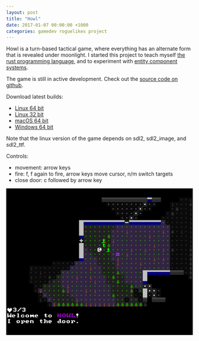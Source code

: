 ```yaml
---
layout: post
title: "Howl"
date: 2017-01-07 00:00:00 +1000
categories: gamedev roguelikes project
---
```


Howl is a turn-based tactical game, where everything has an alternate form that
is revealed under moonlight. I started this project to teach myself [the rust
programming language](https://www.rust-lang.org), and to experiment with
[entity component systems](https://wikipedia.org/wiki/Entity-component-system).

The game is still in active development.
Check out the [source code on github](https://github.com/stevebob/howl).

Download latest builds:
- [Linux 64 bit](https://files.gridbugs.org/howl-linux-x86_64-master.zip)
- [Linux 32 bit](https://files.gridbugs.org/howl-linux-i686-master.zip)
- [macOS 64 bit](https://files.gridbugs.org/howl-macos-x86_64-master.dmg)
- [Windows 64 bit](https://files.gridbugs.org/howl-windows-x86_64-master.zip)

Note that the linux version of the game depends on sdl2, sdl2\_image, and sdl2\_ttf.

Controls:
- movement: arrow keys
- fire: f, f again to fire, arrow keys move cursor, n/m switch targets
- close door: c followed by arrow key

![screenshot](/images/howl/screenshot.png)
